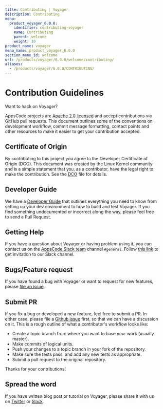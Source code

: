 ```yaml
---
title: Contributing | Voyager
description: Contributing
menu:
  product_voyager_6.0.0:
    identifier: contributing-voyager
    name: Contributing
    parent: welcome
    weight: 10
product_name: voyager
menu_name: product_voyager_6.0.0
section_menu_id: welcome
url: /products/voyager/6.0.0/welcome/contributing/
aliases:
  - /products/voyager/6.0.0/CONTRIBUTING/
---
```


# Contribution Guidelines
Want to hack on Voyager?

AppsCode projects are [Apache 2.0 licensed](https://github.com/appscode/voyager/blob/master/LICENSE) and accept contributions via
GitHub pull requests.  This document outlines some of the conventions on
development workflow, commit message formatting, contact points and other
resources to make it easier to get your contribution accepted.

## Certificate of Origin

By contributing to this project you agree to the Developer Certificate of
Origin (DCO). This document was created by the Linux Kernel community and is a
simple statement that you, as a contributor, have the legal right to make the
contribution. See the [DCO](https://github.com/appscode/voyager/blob/master/DCO) file for details.

## Developer Guide

We have a [Developer Guide](/docs/setup/developer-guide/overview.md) that outlines everything you need to know from setting up your
dev environment to how to build and test Voyager. If you find something undocumented or incorrect along the way,
please feel free to send a Pull Request.

## Getting Help

If you have a question about Voyager or having problem using it, you can contact us on the [AppsCode Slack team](https://appscode.slack.com/messages/C0XQFLGRM/details/) channel `#general`. Follow [this link](https://slack.appscode.com) to get invitation to our Slack channel.

## Bugs/Feature request

If you have found a bug with Voyager or want to request for new features, please [file an issue](https://github.com/appscode/voyager/issues/new).

## Submit PR

If you fix a bug or developed a new feature, feel free to submit a PR. In either case, please file a [Github issue](https://github.com/appscode/voyager/issues/new) first, so that we can have a discussion on it. This is a rough outline of what a contributor's workflow looks like:


- Create a topic branch from where you want to base your work (usually master).
- Make commits of logical units.
- Push your changes to a topic branch in your fork of the repository.
- Make sure the tests pass, and add any new tests as appropriate.
- Submit a pull request to the original repository.

Thanks for your contributions!

## Spread the word

If you have written blog post or tutorial on Voyager, please share it with us on [Twitter](https://twitter.com/AppsCodeHQ) or [Slack](https://slack.appscode.com).
